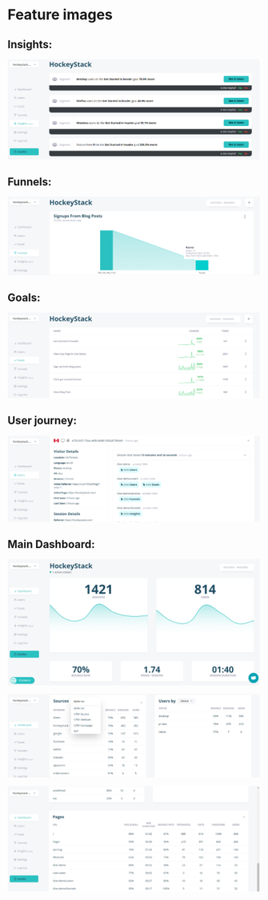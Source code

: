 # Feature images

## Insights:

![Feature%20images%209a3513f306724fc7ac243ec8bee54f39/Ekran_Grnts_(586).png](Feature%20images%209a3513f306724fc7ac243ec8bee54f39/Ekran_Grnts_(586).png)

## Funnels:

![Feature%20images%209a3513f306724fc7ac243ec8bee54f39/Ekran_Grnts_(588).png](Feature%20images%209a3513f306724fc7ac243ec8bee54f39/Ekran_Grnts_(588).png)

## Goals:

![Feature%20images%209a3513f306724fc7ac243ec8bee54f39/Ekran_Grnts_(589).png](Feature%20images%209a3513f306724fc7ac243ec8bee54f39/Ekran_Grnts_(589).png)

## User journey:

![Feature%20images%209a3513f306724fc7ac243ec8bee54f39/Ekran_Grnts_(590).png](Feature%20images%209a3513f306724fc7ac243ec8bee54f39/Ekran_Grnts_(590).png)

## Main Dashboard:

![Feature%20images%209a3513f306724fc7ac243ec8bee54f39/Ekran_Grnts_(591).png](Feature%20images%209a3513f306724fc7ac243ec8bee54f39/Ekran_Grnts_(591).png)

![Feature%20images%209a3513f306724fc7ac243ec8bee54f39/Ekran_Grnts_(592).png](Feature%20images%209a3513f306724fc7ac243ec8bee54f39/Ekran_Grnts_(592).png)

![Feature%20images%209a3513f306724fc7ac243ec8bee54f39/Ekran_Grnts_(593).png](Feature%20images%209a3513f306724fc7ac243ec8bee54f39/Ekran_Grnts_(593).png)